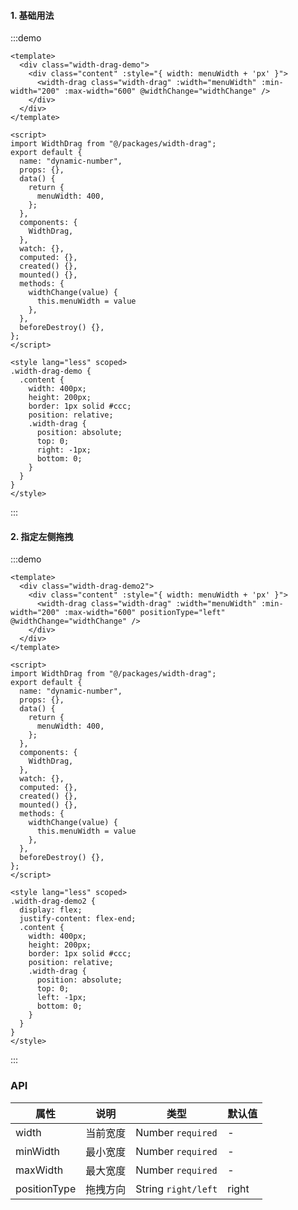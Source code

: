 #### 1. 基础用法

:::demo 

```vue
<template>
  <div class="width-drag-demo">
    <div class="content" :style="{ width: menuWidth + 'px' }">
      <width-drag class="width-drag" :width="menuWidth" :min-width="200" :max-width="600" @widthChange="widthChange" />
    </div>
  </div>
</template>

<script>
import WidthDrag from "@/packages/width-drag";
export default {
  name: "dynamic-number",
  props: {},
  data() {
    return {
      menuWidth: 400,
    };
  },
  components: {
    WidthDrag,
  },
  watch: {},
  computed: {},
  created() {},
  mounted() {}, 
  methods: {
    widthChange(value) {
      this.menuWidth = value
    },
  },
  beforeDestroy() {},
};
</script>

<style lang="less" scoped>
.width-drag-demo {
  .content {
    width: 400px;
    height: 200px;
    border: 1px solid #ccc;
    position: relative;
    .width-drag {
      position: absolute;
      top: 0;
      right: -1px;
      bottom: 0;
    }
  }
}
</style>
```

:::

#### 2. 指定左侧拖拽

:::demo 

```vue
<template>
  <div class="width-drag-demo2">
    <div class="content" :style="{ width: menuWidth + 'px' }">
      <width-drag class="width-drag" :width="menuWidth" :min-width="200" :max-width="600" positionType="left" @widthChange="widthChange" />
    </div>
  </div>
</template>

<script>
import WidthDrag from "@/packages/width-drag";
export default {
  name: "dynamic-number",
  props: {},
  data() {
    return {
      menuWidth: 400,
    };
  },
  components: {
    WidthDrag,
  },
  watch: {},
  computed: {},
  created() {},
  mounted() {}, 
  methods: {
    widthChange(value) {
      this.menuWidth = value
    },
  },
  beforeDestroy() {},
};
</script>

<style lang="less" scoped>
.width-drag-demo2 {
  display: flex;
  justify-content: flex-end;
  .content {
    width: 400px;
    height: 200px;
    border: 1px solid #ccc;
    position: relative;
    .width-drag {
      position: absolute;
      top: 0;
      left: -1px;
      bottom: 0;
    }
  }
}
</style>
```

:::

### API

| 属性       | 说明           | 类型   | 默认值 |
| ---------- | -------------- | ------------ |------ |
| width | 当前宽度 | Number `required` | - |
| minWidth | 最小宽度 | Number `required` | - |
| maxWidth | 最大宽度 | Number `required` | - |
| positionType | 拖拽方向  | String `right/left` | right |

